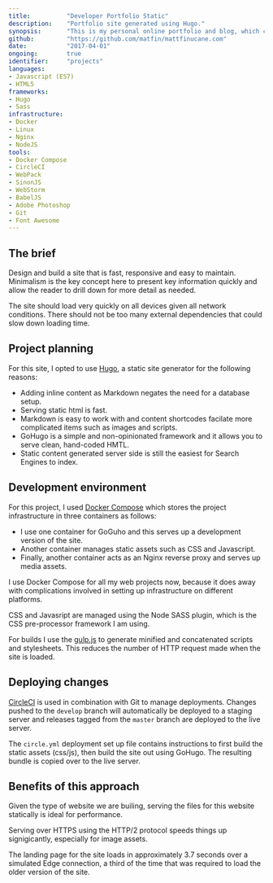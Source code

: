 ```yaml
---
title: 			"Developer Portfolio Static"
description:	"Portfolio site generated using Hugo."
synopsis:		"This is my personal online portfolio and blog, which contains information on my technical skills and the projects I have worked on."
github:			"https://github.com/matfin/mattfinucane.com"
date:			"2017-04-01"
ongoing:		true
identifier:		"projects"
languages: 		
- Javascript (ES7)
- HTML5
frameworks:
- Hugo
- Sass
infrastructure: 
- Docker
- Linux
- Nginx
- NodeJS
tools:
- Docker Compose
- CircleCI
- WebPack
- SinonJS
- WebStorm
- BabelJS
- Adobe Photoshop
- Git
- Font Awesome
---
```


## The brief
Design and build a site that is fast, responsive and easy to maintain. Minimalism is the key concept here to present key information quickly and allow the reader to drill down for more detail as needed.

The site should load very quickly on all devices given all network conditions. There should not be too many external dependencies that could slow down loading time.

## Project planning
For this site, I opted to use [Hugo](https://gohugo.io), a static site generator for the following reasons:

- Adding inline content as Markdown negates the need for a database setup.
- Serving static html is fast.
- Markdown is easy to work with and content shortcodes facilate more complicated items such as images and scripts.
- GoHugo is a simple and non-opinionated framework and it allows you to serve clean, hand-coded HMTL.
- Static content generated server side is still the easiest for Search Engines to index.

## Development environment
For this project, I used [Docker Compose](https://docs.docker.com/compose/) which stores the project infrastructure in three containers as follows:

- I use one container for GoGuho and this serves up a development version of the site. 
- Another container manages static assets such as CSS and Javascript.
- Finally, another container acts as an Nginx reverse proxy and serves up media assets.

I use Docker Compose for all my web projects now, because it does away with complications involved in setting up infrastructure on different platforms.

CSS and Javasript are managed using the Node SASS plugin, which is the CSS pre-processor framework I am using.

For builds I use the [gulp.js](http://gulpjs.com/) to generate minified and concatenated scripts and stylesheets. This reduces the number of HTTP request made when the site is loaded.

## Deploying changes
[CircleCI](https://circleci.com/) is used in combination with Git to manage deployments. Changes pushed to the `develop` branch will automatically be deployed to a staging server and releases tagged from the `master` branch are deployed to the live server.

The `circle.yml` deployment set up file contains instructions to first build the static assets (css/js), then build the site out using GoHugo. The resulting bundle is copied over to the live server.

## Benefits of this approach
Given the type of website we are builing, serving the files for this website statically is ideal for performance.

Serving over HTTPS using the HTTP/2 protocol speeds things up signigicantly, especially for image assets.

The landing page for the site loads in approximately 3.7 seconds over a simulated Edge connection, a third of the time that was required to load the older version of the site.
